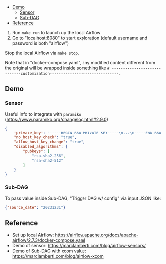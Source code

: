 
- [Demo](#demo)
  - [Sensor](#sensor)
  - [Sub-DAG](#sub-dag)
- [Reference](#reference)


1. Run `make run` to launch up the local Airflow
2. Go to "localhost:8080" to start exploration (default username and password is both "airflow")

Stop the local Airflow via `make stop`.

Note that in "docker-compose.yaml", any modified content different from the original will be wrapped inside something like `# -----------------------------customization-------------------------------`.


## Demo
### Sensor

Useful info to integrate with `paramiko` (https://www.paramiko.org/changelog.html#2.9.0)
```json
{
    "private_key": "-----BEGIN RSA PRIVATE KEY-----\n...\n-----END RSA PRIVATE KEY -----\n",
    "no_host_key_check": "true",
    "allow_host_key_change": "true",
    "disabled_algorithms": {
        "pubkeys": [
            "rsa-sha2-256",
            "rsa-sha2-512"
        ]
    }
}
```

### Sub-DAG
To pass value inside Sub-DAG, "Trigger DAG w/ config" via input JSON like:
```json
{"source_date": "20231231"}
```


## Reference
- Set up local Airflow: https://airflow.apache.org/docs/apache-airflow/2.7.3/docker-compose.yaml
- Demo of sensor: https://marclamberti.com/blog/airflow-sensors/
- Demo of Sub-DAG with xcom value: https://marclamberti.com/blog/airflow-xcom
